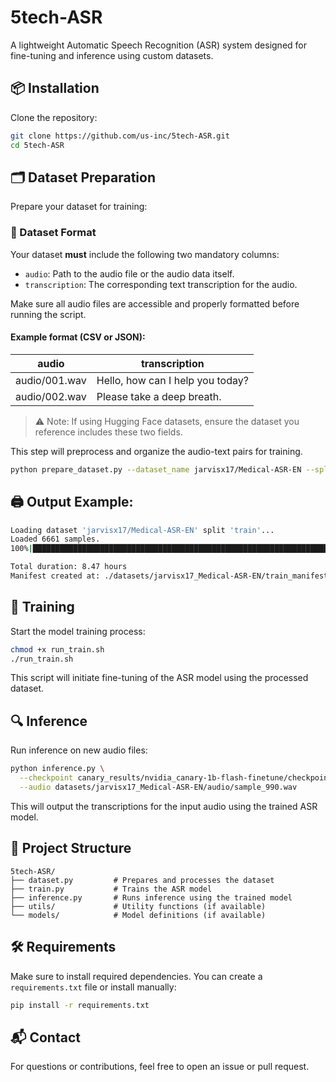# 5tech-ASR

A lightweight Automatic Speech Recognition (ASR) system designed for fine-tuning and inference using custom datasets.

## 📦 Installation

Clone the repository:

```bash
git clone https://github.com/us-inc/5tech-ASR.git
cd 5tech-ASR
```

## 🗂 Dataset Preparation

Prepare your dataset for training:

### 📄 Dataset Format

Your dataset **must** include the following two mandatory columns:

- `audio`: Path to the audio file or the audio data itself.
- `transcription`: The corresponding text transcription for the audio.

Make sure all audio files are accessible and properly formatted before running the script.

#### Example format (CSV or JSON):

| audio               | transcription                      |
|---------------------|------------------------------------|
| audio/001.wav       | Hello, how can I help you today?   |
| audio/002.wav       | Please take a deep breath.         |

> ⚠️ Note: If using Hugging Face datasets, ensure the dataset you reference includes these two fields.

This step will preprocess and organize the audio-text pairs for training.

```bash
python prepare_dataset.py --dataset_name jarvisx17/Medical-ASR-EN --split train --data_dir ./datasets
```

## 🖨 Output Example:

```bash
Loading dataset 'jarvisx17/Medical-ASR-EN' split 'train'...
Loaded 6661 samples.
100%|███████████████████████████████████████████████████████████████████████████████████████████████████████████████████████████████████████████████████| 6661/6661 [01:05<00:00, 101.62it/s]

Total duration: 8.47 hours
Manifest created at: ./datasets/jarvisx17_Medical-ASR-EN/train_manifest.json

```

## 🧠 Training

Start the model training process:

```bash
chmod +x run_train.sh
./run_train.sh
```

This script will initiate fine-tuning of the ASR model using the processed dataset.

## 🔍 Inference

Run inference on new audio files:

```bash
python inference.py \
  --checkpoint canary_results/nvidia_canary-1b-flash-finetune/checkpoints/nvidia_canary-1b-flash-finetune.nemo \
  --audio datasets/jarvisx17_Medical-ASR-EN/audio/sample_990.wav

```

This will output the transcriptions for the input audio using the trained ASR model.

## 📁 Project Structure

```
5tech-ASR/
├── dataset.py         # Prepares and processes the dataset
├── train.py           # Trains the ASR model
├── inference.py       # Runs inference using the trained model
├── utils/             # Utility functions (if available)
└── models/            # Model definitions (if available)
```

## 🛠 Requirements

Make sure to install required dependencies. You can create a `requirements.txt` file or install manually:

```bash
pip install -r requirements.txt
```

## 📬 Contact

For questions or contributions, feel free to open an issue or pull request.
